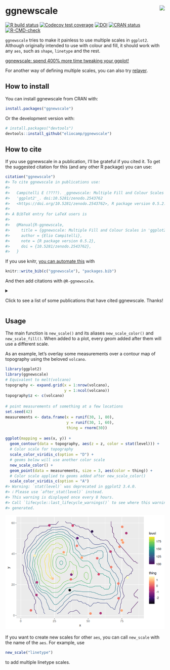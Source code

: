 
<!-- README.md is generated from README.Rmd. Please edit that file -->

# ggnewscale <img src='man/figures/logo.png' align="right" height="138.5" />

<!-- badges: start -->

[![R build
status](https://github.com/eliocamp/ggnewscale/workflows/R-CMD-check/badge.svg)](https://github.com/eliocamp/ggnewscale/actions)
[![Codecov test
coverage](https://codecov.io/gh/eliocamp/ggnewscale/branch/master/graph/badge.svg)](https://app.codecov.io/gh/eliocamp/ggnewscale?branch=master)
[![DOI](https://zenodo.org/badge/161934647.svg)](https://zenodo.org/badge/latestdoi/161934647)
[![CRAN
status](http://www.r-pkg.org/badges/version/ggnewscale)](https://cran.r-project.org/package=ggnewscale)
[![R-CMD-check](https://github.com/eliocamp/ggnewscale/actions/workflows/R-CMD-check.yaml/badge.svg)](https://github.com/eliocamp/ggnewscale/actions/workflows/R-CMD-check.yaml)
<!-- badges: end -->

`ggnewscale` tries to make it painless to use multiple scales in
`ggplot2`. Although originally intended to use with colour and fill, it
should work with any `aes`, such as `shape`, `linetype` and the rest.

[ggnewscale: spend 400% more time tweaking your
ggplot!](https://web.archive.org/web/20220511154749/https://twitter.com/mattansb/status/1524415881920528385)

For another way of defining multiple scales, you can also try
[relayer](https://github.com/clauswilke/relayer).

## How to install

You can install ggnewscale from CRAN with:

``` r
install.packages("ggnewscale")
```

Or the development version with:

``` r
# install.packages("devtools")
devtools::install_github("eliocamp/ggnewscale")
```

## How to cite

If you use ggnewscale in a publication, I’ll be grateful if you cited
it. To get the suggested citation for this (and any other R package) you
can use:

``` r
citation("ggnewscale")
#> To cite ggnewscale in publications use:
#> 
#>   Campitelli E (????). _ggnewscale: Multiple Fill and Colour Scales in
#>   'ggplot2'_. doi:10.5281/zenodo.2543762
#>   <https://doi.org/10.5281/zenodo.2543762>, R package version 0.5.2.
#> 
#> A BibTeX entry for LaTeX users is
#> 
#>   @Manual{R-ggnewscale,
#>     title = {ggnewscale: Multiple Fill and Colour Scales in 'ggplot2'},
#>     author = {Elio Campitelli},
#>     note = {R package version 0.5.2},
#>     doi = {10.5281/zenodo.2543762},
#>   }
```

If you use knitr, [you can automate
this](https://bookdown.org/yihui/rmarkdown-cookbook/write-bib.html) with

``` r
knitr::write_bib(c("ggnewscale"), "packages.bib")
```

And then add citations with `@R-ggnewscale`.

<details>

<summary>

Click to see a list of some publications that have cited ggnewscale.
Thanks!
</summary>

\[1\] *RET Kinase Is Transcriptionally Regulated by ASCL1 in
Neuroendocrine Prostate Cancer and Small Cell Lung Cancer - ProQuest*.
<https://www.proquest.com/openview/1c55b283c4260b1202b8b755862c78fc/1?pq-origsite=gscholar&cbl=18750&diss=y>.
Sep. 04, 2024. (Visited on 09/04/2024).

\[2\] *Application of Rapid Diagnostics and Next-Generation Amplicon
Sequencing to Address Product Quality in the Food Industry - ProQuest*.
<https://www.proquest.com/openview/3238c502f2c2d6c8bef42493c35d6a47/1?pq-origsite=gscholar&cbl=18750&diss=y>.
Jun. 28, 2023. (Visited on 06/28/2023).

\[3\] *Exploring Development and Genetic Variation Within
$<$em$>$Vitis$<$/Em$>$ - ProQuest*. <a
href="https://www.proquest.com/openview/34d303f27deac557b3314eb9887b8ca9/1.pdf?pq-origsite=gscholar&amp;cbl=18750&amp;diss=y\#page=34"
class="uri">https://www.proquest.com/openview/34d303f27deac557b3314eb9887b8ca9/1.pdf?pq-origsite=gscholar&amp;cbl=18750&amp;diss=y\#page=34</a>.
Aug. 04, 2024. (Visited on 08/04/2024).

\[4\] *Integrated Analysis of Hub Genes and miRNA- Transcription
Factor-Hub Gene Interaction Network in Necrotizing Enterocolitis*.
<https://www.researchsquare.com>. Apr. 2023. DOI:
10.21203/rs.3.rs-2756663/v1. (Visited on 04/12/2023).

\[5\] *Leveraging Genome Evolution to Address Questions of Biological
Function - ProQuest*.
<https://www.proquest.com/openview/db93724e3d81708ab414e6afaa8271b4/1?pq-origsite=gscholar&cbl=18750&diss=y>.
Aug. 04, 2024. (Visited on 08/04/2024).

\[6\] *Nutrigonometry II: Experimental Strategies to Maximize
Nutritional Information in Multidimensional Performance Landscapes -
Morimoto - 2022 - Ecology and Evolution - Wiley Online Library*.
<https://onlinelibrary.wiley.com/doi/10.1002/ece3.9174>. Aug. 08, 2022.
(Visited on 08/08/2022).

\[7\] *Rifaximin Prophylaxis Causes Resistance to the Last-Resort
Antibiotic Daptomycin medRxiv*.
<https://www.medrxiv.org/content/10.1101/2023.03.01.23286614v1>.
Mar. 10, 2023. (Visited on 03/10/2023).

\[8\] *Study on the Mechanism of Lung Ischemia-Reperfusion Injury Based
on Bioinformatics*. <https://www.researchsquare.com>. Jul. 2023. DOI:
10.21203/rs.3.rs-3088383/v1. (Visited on 07/19/2023).

\[9\] *Using Stochastic Point Pattern Analysis to Track Regional
Orientations of Magmatism During the Transition to Cenozoic Extension
and Rio Grande Rifting, Southern Rocky Mountains - Rosera - 2024 -
Tectonics - Wiley Online Library*.
<https://agupubs.onlinelibrary.wiley.com/doi/10.1029/2023TC007902>. Feb.
12, 2024. (Visited on 02/12/2024).

\[10\] *Visual Integration of Genome-Wide Association Studies and
Differential Expression Results with the Hidecan R Package*.
<https://www.mdpi.com/2073-4425/15/10/1244>. Oct. 01, 2024. (Visited on
10/01/2024).

\[11\] E. Akhil Prakash, T. Hromádková, T. Jabir, et al. “Dissemination
of Multidrug Resistant Bacteria to the Polar Environment - Role of the
Longest Migratory Bird Arctic Tern (Sterna Paradisaea)”. In: *Science of
The Total Environment* (Dec. 2021), p. 152727. ISSN: 0048-9697. DOI:
10.1016/j.scitotenv.2021.152727. (Visited on 01/03/2022).

\[12\] R. AminiTabrizi, R. M. Wilson, J. D. Fudyma, et al. “Controls on
Soil Organic Matter Degradation and Subsequent Greenhouse Gas Emissions
Across a Permafrost Thaw Gradient in Northern Sweden”. In: *Frontiers in
Earth Science* 8 (2020). ISSN: 2296-6463. DOI:
10.3389/feart.2020.557961. (Visited on 03/03/2021).

\[13\] A. André, J. Plantade, I. Durieux, et al. “Genomics Unveils
Country-to-Country Transmission between Animal Hospitals of a
Multidrug-Resistant and Sequence Type 2 Acinetobacter Baumannii Clone”.
In: *Microbial Genomics* 10.10 (2024), p. 001292. ISSN: 2057-5858. DOI:
10.1099/mgen.0.001292. (Visited on 10/20/2024).

\[14\] D. Baker, J. Lauer, A. Ortega, et al. “Effects of Phycosphere
Bacteria on Their Algal Host Are Host Species-Specific and Not
Phylogenetically Conserved”. In: *Microorganisms* 11.1 (Jan. 2023), p.
62. ISSN: 2076-2607. DOI: 10.3390/microorganisms11010062. (Visited on
12/28/2022).

\[15\] L. Baumgarten, B. Pieper, B. Song, et al. “Pan-European Study of
Genotypes and Phenotypes in the Arabidopsis Relative Cardamine Hirsuta
Reveals How Adaptation, Demography, and Development Shape Diversity
Patterns”. In: *PLOS Biology* 21.7 (Jul. 2023), p. e3002191. ISSN:
1545-7885. DOI: 10.1371/journal.pbio.3002191. (Visited on 07/24/2023).

\[16\] J. R. M. Black, G. Bartha, C. W. Abbott, et al. “Ultrasensitive
ctDNA Detection for Preoperative Disease Stratification in Early-Stage
Lung Adenocarcinoma”. In: *Nature Medicine* (Jan. 2025), pp. 1-7. ISSN:
1546-170X. DOI: 10.1038/s41591-024-03216-y. (Visited on 01/16/2025).

\[17\] J. Bosch, P. T. Dobbler, T. Větrovský, et al. “Decomposition of
Fomes Fomentatius Fruiting Bodies - Transition of Healthy Living Fungus
into a Decayed Bacteria-Rich Habitat Is Primarily Driven by Arthropoda”.
In: *FEMS Microbiology Ecology* (Mar. 2024), p. fiae044. ISSN:
0168-6496. DOI: 10.1093/femsec/fiae044. (Visited on 04/05/2024).

\[18\] J. Botero, C. Peeters, E. De Canck, et al. “A Comparative Genomic
Analysis of \_Fructobacillus\_\_ Evanidus\_ Sp. Nov. from Bumble Bees”.
In: *Systematic and Applied Microbiology* (Mar. 2024), p. 126505. ISSN:
0723-2020. DOI: 10.1016/j.syapm.2024.126505. (Visited on 03/29/2024).

\[19\] J. Botero, A. S. Sombolestani, M. Cnockaert, et al. “A
Phylogenomic and Comparative Genomic Analysis of Commensalibacter, a
Versatile Insect Symbiont”. In: *Animal Microbiome* 5.1 (Apr. 2023), p.
25. ISSN: 2524-4671. DOI: 10.1186/s42523-023-00248-6. (Visited on
05/02/2023).

\[20\] I. N. Boys, A. G. Johnson, M. R. Quinlan, et al. “Structural
Homology Screens Reveal Host-Derived Poxvirus Protein Families Impacting
Inflammasome Activity”. In: *Cell Reports* 42.8 (Aug. 2023), p. 112878.
ISSN: 2211-1247. DOI: 10.1016/j.celrep.2023.112878. (Visited on
07/30/2023).

\[21\] I. N. Boys, A. G. Johnson, M. Quinlan, et al. *Structural
Homology Screens Reveal Poxvirus-Encoded Proteins Impacting
Inflammasome-Mediated Defenses*. Feb. 2023. DOI:
10.1101/2023.02.26.529821. (Visited on 03/02/2023).

\[22\] S. Bruns, S. Al Hameli, E. Sulanke, et al. “A Wandering Wedgefish
Illustrates the Need for Cooperative Elasmobranch Conservation in the
Arabian Gulf”. In: *Environmental Biology of Fishes* (Mar. 2024). ISSN:
1573-5133. DOI: 10.1007/s10641-024-01531-4. (Visited on 03/09/2024).

\[23\] N. H. Buitendijk and B. A. Nolet. “Timing and Intensity of Goose
Grazing: Implications for Grass Height and First Harvest”. In:
*Agriculture, Ecosystems & Environment* 357 (Nov. 2023), p. 108681.
ISSN: 0167-8809. DOI: 10.1016/j.agee.2023.108681. (Visited on
07/25/2023).

\[24\] F. Cai, S. Mao, S. Peng, et al. “A Comprehensive Pan-Cancer
Examination of Transcription Factor MAFF: Oncogenic Potential,
Prognostic Relevance, and Immune Landscape Dynamics”. In: *International
Immunopharmacology* 149 (Mar. 2025), p. 114105. ISSN: 1878-1705. DOI:
10.1016/j.intimp.2025.114105.

\[25\] L. F. Camacho, J. E. Ávila, and C. Flórez-V. “Mechanisms
Preventing Animals to Achieve Buoyant Flight”. In: *Journal of Natural
History* 58.9-12 (Mar. 2024), pp. 440-448. ISSN: 0022-2933. DOI:
10.1080/00222933.2024.2322178. (Visited on 03/29/2024).

\[26\] Y. Cao, Z. Shen, N. Zhang, et al. “Phosphorus Availability
Influences Disease-Suppressive Soil Microbiome through Plant-Microbe
Interactions”. In: *Microbiome* 12.1 (Sep. 2024), p. 185. ISSN:
2049-2618. DOI: 10.1186/s40168-024-01906-w. (Visited on 10/01/2024).

\[27\] M. E. Carey, Z. A. Dyson, D. J. Ingle, et al. “Global Diversity
and Antimicrobial Resistance of Typhoid Fever Pathogens: Insights from a
Meta-Analysis of 13,000 Salmonella Typhi Genomes”. In: *eLife* 12
(Sep. 2023), p. e85867. ISSN: 2050-084X. DOI: 10.7554/eLife.85867.
(Visited on 09/19/2023).

\[28\] H. Chen, G. Chew, N. Devapragash, et al. “The E3 Ubiquitin Ligase
WWP2 Regulates Pro-Fibrogenic Monocyte Infiltration and Activity in
Heart Fibrosis”. In: *Nature Communications* 13.1 (Nov. 2022), p. 7375.
ISSN: 2041-1723. DOI: 10.1038/s41467-022-34971-6. (Visited on
12/03/2022).

\[29\] T. Chen, Y. Lei, M. Li, et al. “Network Pharmacology to Unveil
the Mechanism of Suanzaoren Decoction in the Treatment of Alzheimer’s
with Diabetes”. In: *Hereditas* 161.1 (Jan. 2024), p. 2. ISSN:
1601-5223. DOI: 10.1186/s41065-023-00301-z.

\[30\] H. Danlin, T. Chao, S. Zhenjie, et al. “Potential Synergistic
Regulation of Hsp70 and Antioxidant Enzyme Genes in Pyropia Yezoensis
under High Temperature Stress”. In: *Algal Research* (Jan. 2024), p.
103375. ISSN: 2211-9264. DOI: 10.1016/j.algal.2023.103375. (Visited on
01/16/2024).

\[31\] K. Darragh, K. M. Kay, and S. R. Ramírez. “The Convergent
Evolution of Hummingbird Pollination Results in Repeated Floral Scent
Loss through Gene Downregulation”. In: *Molecular Biology and Evolution*
(Feb. 2025), p. msaf027. ISSN: 1537-1719. DOI: 10.1093/molbev/msaf027.

\[32\] X. Ding, K. Liu, Q. Yan, et al. “Sugar and Organic Acid
Availability Modulate Soil Diazotroph Community Assembly and Species
Co-Occurrence Patterns on the Tibetan Plateau”. In: *Applied
Microbiology and Biotechnology* (Oct. 2021). ISSN: 1432-0614. DOI:
10.1007/s00253-021-11629-9. (Visited on 10/21/2021).

\[33\] T. G. Drivas, A. Lucas, and M. D. Ritchie. “eQTpLot: A
User-Friendly R Package for the Visualization of Colocalization between
eQTL and GWAS Signals”. In: *BioData Mining* 14.1 (Jul. 2021), p. 32.
ISSN: 1756-0381. DOI: 10.1186/s13040-021-00267-6. (Visited on
07/21/2021).

\[34\] Z. Feng, P. Hao, Y. Yang, et al. “Network Pharmacology and
Molecular Docking to Explore the Potential Molecular Mechanism of
Chlorogenic Acid Treatment of Oral Squamous Cell Carcinoma”. In:
*Medicine* 103.45 (Nov. 2024), p. e40218. DOI:
10.1097/MD.0000000000040218. (Visited on 11/15/2024).

\[35\] M. Gao, T. Wang, X. Lin, et al. “Retinal Organoid
Microenvironment Enhanced Bioactivities of Microglia-Like Cells Derived
From HiPSCs”. In: *Investigative Ophthalmology & Visual Science* 65.12
(Oct. 2024), p. 19. ISSN: 1552-5783. DOI: 10.1167/iovs.65.12.19.
(Visited on 10/14/2024).

\[36\] K. Giannakis, S. J. Arrowsmith, L. Richards, et al. “Evolutionary
Inference across Eukaryotes Identifies Universal Features Shaping
Organelle Gene Retention”. In: *Cell Systems* (Sep. 2022). ISSN:
2405-4712. DOI: 10.1016/j.cels.2022.08.007. (Visited on 09/19/2022).

\[37\] R. B. Gorodnichev, M. A. Kornienko, M. V. Malakhova, et al.
“Isolation and Characterization of the First Zobellviridae Family
Bacteriophage Infecting Klebsiella Pneumoniae”. In: *International
Journal of Molecular Sciences* 24.4 (Jan. 2023), p. 4038. ISSN:
1422-0067. DOI: 10.3390/ijms24044038. (Visited on 02/20/2023).

\[38\] M. C. Granovetter, L. Ettensohn, and M. Behrmann. “With Childhood
Hemispherectomy, One Hemisphere Can Support-But Is Suboptimal for-Word
and Face Recognition”. In: *bioRxiv* (Nov. 2020), p. 2020.11.06.371823.
DOI: 10.1101/2020.11.06.371823. (Visited on 03/03/2021).

\[39\] T. Grubinger. “Inference of Population History and
Spatio-Temporal Patterns of Diversity in Wild and Cultivated Tomatoes”.
PhD thesis. University of Zurich, Feb. 2025. DOI: 10.5167/UZH-270864.
(Visited on 02/11/2025).

\[40\] M. Heuberger, D. Koo, H. I. Ahmed, et al. “Evolution of Einkorn
Wheat Centromeres Is Driven by the Mutualistic Interplay of Two LTR
Retrotransposons”. In: *Mobile DNA* 15.1 (Aug. 2024), p. 16. ISSN:
1759-8753. DOI: 10.1186/s13100-024-00326-9. (Visited on 08/08/2024).

\[41\] C. Higgs, L. S. Kumar, K. Stevens, et al. “Comparison of
Contemporary Invasive and Non-Invasive Streptococcus Pneumoniae Isolates
Reveals New Insights into Circulating Anti-Microbial Resistance
Determinants”. In: *Antimicrobial Agents and Chemotherapy* 0.0
(Oct. 2023), pp. e00785-23. DOI: 10.1128/aac.00785-23. (Visited on
10/23/2023).

\[42\] C. Higgs, L. S. Kumar, K. Stevens, et al. “Population Structure,
Serotype Distribution and Antibiotic Resistance of Streptococcus
Pneumoniae Causing Invasive Disease in Victoria, Australia”. In:
*Microbial Genomics* 9.7 (2023), p. 001070. ISSN: 2057-5858. DOI:
10.1099/mgen.0.001070. (Visited on 07/25/2023).

\[43\] R. Hill, M. Grey, M. O. Fedi, et al. *Evolutionary Genomics
Reveals Variation in Structure and Genetic Content Implicated in
Virulence and Lifestyle in the Genus Gaeumannomyces*. Feb. 2024. DOI:
10.1101/2024.02.15.580261. (Visited on 02/20/2024).

\[44\] A. T. Hinsu, K. J. Panchal, R. J. Pandit, et al. “Characterizing
Rhizosphere Microbiota of Peanut (Arachis Hypogaea L.) from Pre-Sowing
to Post-Harvest of Crop under Field Conditions”. In: *Scientific
Reports* 11.1 (Aug. 2021), p. 17457. ISSN: 2045-2322. DOI:
10.1038/s41598-021-97071-3. (Visited on 09/06/2021).

\[45\] T. Hinzke, F. Tanneberger, C. Aggenbach, et al. “Response
Patterns of Fen Sedges to a Nutrient Gradient Indicate Both Geographic
Origin-Specific Genotypic Differences and Phenotypic Plasticity”. In:
*Wetlands* 42.8 (Nov. 2022), p. 113. ISSN: 1943-6246. DOI:
10.1007/s13157-022-01629-4. (Visited on 11/24/2022).

\[46\] E. Järvi-Laturi, T. Tahvanainen, E. Koskinen, et al. “Plant
Community Composition Controls Spatial Variation in Year-Round Methane
Fluxes in a Boreal Rich Fen”. In: *EGUsphere* 2025 (2025), pp. 1-36.
DOI: 10.5194/egusphere-2025-217.

\[47\] M. Jenckel, I. Smith, T. King, et al. “Distribution and Genetic
Diversity of Hepatitis E Virus in Wild and Domestic Rabbits in
Australia”. In: *Pathogens* 10.12 (Dec. 2021), p. 1637. DOI:
10.3390/pathogens10121637. (Visited on 12/21/2021).

\[48\] H. Jentsch and J. Weidinger. “Spatio-Temporal Analysis of Valley
Wind Systems in the Complex Mountain Topography of the Rolwaling Himal,
Nepal”. In: *Atmosphere* 13.7 (Jul. 2022), p. 1138. ISSN: 2073-4433.
DOI: 10.3390/atmos13071138. (Visited on 08/01/2022).

\[49\] B. Jiang, D. M. Weinstock, K. A. Donovan, et al. “ITK Degradation
to Block T Cell Receptor Signaling and Overcome Therapeutic Resistance
in T Cell Lymphomas”. In: *Cell Chemical Biology* 0.0 (Apr. 2023). ISSN:
2451-9456, 2451-9448. DOI: 10.1016/j.chembiol.2023.03.007. (Visited on
04/07/2023).

\[50\] X. Jin, F. B. Yu, J. Yan, et al. “Culturing of a Complex Gut
Microbial Community in Mucin-Hydrogel Carriers Reveals Strain- and
Gene-Associated Spatial Organization”. In: *Nature Communications* 14.1
(Jun. 2023), p. 3510. ISSN: 2041-1723. DOI: 10.1038/s41467-023-39121-0.
(Visited on 06/17/2023).

\[51\] P. M. Joubert. “Catching up to Fungal Plant Pathogens: A
Characterization of Extrachromosomal Circular DNAs and Gene Presence
Absence Variation in Magnaporthe Oryzae”. PhD thesis. UC Berkeley, 2023.
(Visited on 09/28/2023).

\[52\] P. M. Joubert and K. V. Krasileva. *Distinct Genomic Contexts
Predict Gene Presence-Absence Variation in Different Pathotypes of a
Fungal Plant Pathogen*. Feb. 2023. DOI: 10.1101/2023.02.17.529015.
(Visited on 02/20/2023).

\[53\] M. Jung, D. Wells, J. Rusch, et al. “Unified Single-Cell Analysis
of Testis Gene Regulation and Pathology in Five Mouse Strains”. In:
*eLife* 8 (Jun. 2019). Ed. by D. Bourc’his, P. J. Wittkopp and S.
Lukassen, p. e43966. ISSN: 2050-084X. DOI: 10.7554/eLife.43966. (Visited
on 03/03/2021).

\[54\] T. Karasaki, D. A. Moore, S. Veeriah, et al. “Evolutionary
Characterization of Lung Adenocarcinoma Morphology in TRACERx”. In:
*Nature Medicine* (Apr. 2023), pp. 1-13. ISSN: 1546-170X. DOI:
10.1038/s41591-023-02230-w. (Visited on 04/14/2023).

\[55\] N. Khan, H. T. T. Nguyen, S. Galelli, et al. “Increasing Drought
Risks Over the Past Four Centuries Amidst Projected Flood
Intensification in the Kabul River Basin (Afghanistan and
Pakistan)-Evidence From Tree Rings”. In: *Geophysical Research Letters*
49.24 (2022), p. e2022GL100703. ISSN: 1944-8007. DOI:
10.1029/2022GL100703. (Visited on 05/09/2023).

\[56\] M. Kornienko, D. Bespiatykh, M. Malakhova, et al. “PCR Assay for
Rapid Taxonomic Differentiation of Virulent Staphylococcus Aureus and
Klebsiella Pneumoniae Bacteriophages”. In: *International Journal of
Molecular Sciences* 24.5 (Jan. 2023), p. 4483. ISSN: 1422-0067. DOI:
10.3390/ijms24054483. (Visited on 03/02/2023).

\[57\] S. Kudrenko, J. Vollering, A. Zedrosser, et al. “Walking on the
Dark Side: Anthropogenic Factors Limit Suitable Habitat for Gray Wolf
(Canis Lupus) in a Large Natural Area Covering Belarus and Ukraine”. In:
*Global Ecology and Conservation* (Jul. 2023), p. e02586. ISSN:
2351-9894. DOI: 10.1016/j.gecco.2023.e02586. (Visited on 07/27/2023).

\[58\] R. A. Laing, M. J. Foster, M. A. Hassani, et al. *Complex
Exchanges among Plasmids and Clonal Expansion of Lineages Shape the
Population Structure and Virulence of Borrelia Burgdorferi*. Jan. 2025.
DOI: 10.1101/2025.01.29.635312. (Visited on 02/05/2025).

\[59\] A. Lan, K. Kang, S. Tang, et al. “Fine-Scale Population Structure
and Demographic History of Han Chinese Inferred from Haplotype Network
of 111,000 Genomes”. In: *bioRxiv* (Jul. 2020), p. 2020.07.03.166413.
DOI: 10.1101/2020.07.03.166413. (Visited on 03/03/2021).

\[60\] Z. Lapp, R. Crawford, A. Miles-Jay, et al. “Regional Spread of
blaNDM-1-containing Klebsiella Pneumoniae ST147 in Post-Acute Care
Facilities”. In: *Clinical Infectious Diseases* (May. 2021). ISSN:
1058-4838. DOI: 10.1093/cid/ciab457. (Visited on 05/21/2021).

\[61\] J. Lechmann, A. Szelecsenyi, S. Bruhn, et al. *The Swiss National
Program for the Surveillance of Influenza A Viruses in Pigs and Humans:
Genetic Variability and Zoonotic Transmissions from 2010 - 2022*. Jan.
2025. DOI: 10.1101/2025.01.28.24319114. (Visited on 02/05/2025).

\[62\] J. Lechmann, A. Szelecsenyi, S. Bruhn, et al. *The Swiss National
Program for the Surveillance of Influenza A Viruses in Pigs and Humans:
Genetic Variability and Zoonotic Transmissions from 2010 - 2022*. Jan.
2025. DOI: 10.1101/2025.01.28.24319114. (Visited on 01/31/2025).

\[63\] L. S. H. Lee and C. Y. Jim. “Thermal and Humidification Effects
of a Swimming Pool in Hong Kong’s Humid-Subtropical Summer”. In:
*Sustainable Cities and Society* (Jul. 2023), p. 104816. ISSN:
2210-6707. DOI: 10.1016/j.scs.2023.104816. (Visited on 07/25/2023).

\[64\] Z. Liang, T. Liu, Q. Li, et al. “Deciphering the Functional
Landscape of Phosphosites with Deep Neural Network”. In: *Cell Reports*
42.9 (Sep. 2023). ISSN: 2211-1247. DOI: 10.1016/j.celrep.2023.113048.
(Visited on 09/19/2023).

\[65\] X. Lin, Z. Sha, J. Trimpert, et al. “The NSP4 T492I Mutation
Increases SARS-CoV-2 Infectivity by Altering Non-Structural Protein
Cleavage”. In: *Cell Host & Microbe* (Jul. 2023). ISSN: 1931-3128. DOI:
10.1016/j.chom.2023.06.002. (Visited on 07/06/2023).

\[66\] J. Ma, X. Zhu, R. Hu, et al. “A Systematic Review, Meta-Analysis
and Meta-Regression of the Global Prevalence of Foodborne Vibrio Spp.
Infection in Fishes: A Persistent Public Health Concern”. In: *Marine
Pollution Bulletin* 187 (Feb. 2023), p. 114521. ISSN: 0025-326X. DOI:
10.1016/j.marpolbul.2022.114521. (Visited on 01/10/2023).

\[67\] X. Ma, H. Ren, R. Peng, et al. “Identification of Key Genes
Associated with Progression and Prognosis for Lung Squamous Cell
Carcinoma”. In: *PeerJ* 8 (May. 2020), p. e9086. ISSN: 2167-8359. DOI:
10.7717/peerj.9086. (Visited on 02/12/2024).

\[68\] D. G. Maghini, M. Dvorak, A. Dahlen, et al. “Quantifying Bias
Introduced by Sample Collection in Relative and Absolute Microbiome
Measurements”. In: *Nature Biotechnology* (Apr. 2023), pp. 1-11. ISSN:
1546-1696. DOI: 10.1038/s41587-023-01754-3. (Visited on 05/02/2023).

\[69\] A. Maqueda-Real, L. Ollé-Monràs, and S. Park. *Mapping Cancer
Gene Dynamics through State-Specific Interactions*. Jan. 2025. DOI:
10.1101/2025.01.08.631858. (Visited on 01/16/2025).

\[70\] S. Mehic. “Genomic and Physiologic Characterization of a
Freshwater Photoarsenotroph, Cereibacter Azotoformans Str. ORIO,
Isolated From Sediments Capable of Light-Dark Arsenic Redox Cycling”.
PhD thesis. UC Santa Cruz, 2022. (Visited on 05/09/2023).

\[71\] E. Merino Tejero, D. Lashgari, R. García-Valiente, et al.
“Multiscale Modeling of Germinal Center Recapitulates the Temporal
Transition From Memory B Cells to Plasma Cells Differentiation as
Regulated by Antigen Affinity-Based Tfh Cell Help”. In: *Frontiers in
Immunology* 11 (Feb. 2021). ISSN: 1664-3224. DOI:
10.3389/fimmu.2020.620716. (Visited on 03/03/2021).

\[72\] I. Mokrousov, A. Vyazovaya, E. Shitikov, et al. “Insight into
Pathogenomics and Phylogeography of Hypervirulent and Highly-Lethal
Mycobacterium Tuberculosis Strain Cluster”. In: *BMC Infectious
Diseases* 23.1 (Jun. 2023), p. 426. ISSN: 1471-2334. DOI:
10.1186/s12879-023-08413-7. (Visited on 06/28/2023).

\[73\] R. D. Moore. “Fitting Power-Law Relations in Watershed Science
and Analysis, with an Example Using the R Language”. In: *Confluence:
Journal of Watershed Science and Management* 7.1 (Feb. 2024), pp. 14
pp-14 pp. ISSN: 2561-1836. DOI: 10.22230/jwsm.2024v7n1a53. (Visited on
02/20/2024).

\[74\] I. Navickaite, H. Holmes, L. Dondi, et al. “Occurrence and
Characterization of rmtB-harbouring Salmonella and Escherichia Coli
Isolates from a Pig Farm in the UK”. In: *Journal of Antimicrobial
Chemotherapy* (Apr. 2024), p. dkae102. ISSN: 0305-7453. DOI:
10.1093/jac/dkae102. (Visited on 04/19/2024).

\[75\] G. Papacharalampous, H. Tyralis, S. M. Papalexiou, et al.
“Global-Scale Massive Feature Extraction from Monthly Hydroclimatic Time
Series: Statistical Characterizations, Spatial Patterns and Hydrological
Similarity”. In: *Science of The Total Environment* 767 (May. 2021),
p. 144612. ISSN: 0048-9697. DOI: 10.1016/j.scitotenv.2020.144612.
(Visited on 03/03/2021).

\[76\] Y. Peng, Z. Lu, D. Pan, et al. “Viruses in Deep-Sea Cold Seep
Sediments Harbor Diverse Survival Mechanisms and Remain Genetically
Conserved within Species”. In: *The ISME Journal* 17.10 (Oct. 2023),
pp. 1774-1784. ISSN: 1751-7370. DOI: 10.1038/s41396-023-01491-0.
(Visited on 04/11/2024).

\[77\] C. Plaza, P. García-Palacios, A. A. Berhe, et al. “Ecosystem
Productivity Has a Stronger Influence than Soil Age on Surface Soil
Carbon Storage across Global Biomes”. In: *Communications Earth &
Environment* 3.1 (Oct. 2022), pp. 1-8. ISSN: 2662-4435. DOI:
10.1038/s43247-022-00567-7. (Visited on 10/12/2022).

\[78\] P. Pottier, H. Lin, R. R. Y. Oh, et al. “A Comprehensive Database
of Amphibian Heat Tolerance”. In: *Scientific Data* 9.1 (Oct. 2022), p.
600. ISSN: 2052-4463. DOI: 10.1038/s41597-022-01704-9. (Visited on
10/08/2022).

\[79\] J. M. Quilty, A. E. Sikorska-Senoner, and D. Hah. “A Stochastic
Conceptual-Data-Driven Approach for Improved Hydrological Simulations”.
In: *Environmental Modelling & Software* (Jan. 2022), p. 105326. ISSN:
1364-8152. DOI: 10.1016/j.envsoft.2022.105326. (Visited on 01/19/2022).

\[80\] D. L. Rios, P. C. L. da Silva, C. S. S. Moura, et
al. “Comparative Metatranscriptome Analysis of Brazilian Milk and Water
Kefir Beverages”. In: *International Microbiology* (Sep. 2023). ISSN:
1618-1905. DOI: 10.1007/s10123-023-00431-4. (Visited on 10/03/2023).

\[81\] H. Rodenhizer, F. Belshe, G. Celis, et al. “Abrupt Permafrost
Thaw Accelerates Carbon Dioxide and Methane Release at a Tussock Tundra
Site”. In: *Arctic, Antarctic, and Alpine Research* 54.1 (Dec. 2022),
pp. 443-464. ISSN: 1523-0430. DOI: 10.1080/15230430.2022.2118639.
(Visited on 10/04/2022).

\[82\] E. S. Røed. “Evaluating Genetic Tools to Inform Conservation
Efforts for the Nationally Red-Listed European Lobster (Homarus
Gammarus)”. MA Thesis. Norwegian University of Life Sciences, 2024.
(Visited on 08/29/2024).

\[83\] A. Rutz, M. Sorokina, J. Galgonek, et al. “Open Natural Products
Research: Curation and Dissemination of Biological Occurrences of
Chemical Structures through Wikidata”. In: *bioRxiv* (Mar. 2021), p.
2021.02.28.433265. DOI: 10.1101/2021.02.28.433265. (Visited on
03/07/2021).

\[84\] A. Saha, A. Bellucci, S. Fratini, et al. “Ecological Factors and
Parity Mode Correlate with Genome Size Variation in Squamate Reptiles”.
In: *BMC Ecology and Evolution* 23.1 (Dec. 2023), p. 69. ISSN:
2730-7182. DOI: 10.1186/s12862-023-02180-4. (Visited on 12/16/2023).

\[85\] M. R. Scharn, M. C. G. Brachmann, M. A. Patchett, et al.
*Vegetation Responses to 26 Years of Warming at Latnjajaure Field
Station, Northern Sweden.* <https://doi.org/10.1139/as-2020-0042>.
Research-Article. Apr. 2021. DOI: 10.1139/AS-2020-0042. (Visited on
04/05/2021).

\[86\] L. Seep, Z. Razaghi-Moghadam, and Z. Nikoloski. “Reaction Lumping
in Metabolic Networks for Application with Thermodynamic Metabolic Flux
Analysis”. In: *Scientific Reports* 11.1 (Apr. 2021), p. 8544. ISSN:
2045-2322. DOI: 10.1038/s41598-021-87643-8. (Visited on 04/23/2021).

\[87\] O. Seppälä. “Spatial and Temporal Drivers of Soil Respiration in
a Tundra Environment”. MA Thesis. FACULTY OF SCIENCE DEPARTMENT OF
GEOSCIENCES AND GEOGRAPHY GEOGRAPHY: UNIVERSITY OF HELSINKI, 2020.

\[88\] L. Shah, C. A. Arnillas, and G. B. Arhonditsis. “Characterizing
Temporal Trends of Meteorological Extremes in Southern and Central
Ontario, Canada”. In: *Weather and Climate Extremes* (Jan. 2022), p.
100411. ISSN: 2212-0947. DOI: 10.1016/j.wace.2022.100411. (Visited on
01/29/2022).

\[89\] S. A. Simon, K. Schmidt, L. Griesdorn, et al. *Dancing the
Nanopore Limbo - Nanopore Metagenomics from Small DNA Quantities for
Bacterial Genome Reconstruction*. Feb. 2023. DOI:
10.1101/2023.02.16.527874. (Visited on 02/20/2023).

\[90\] E. Smertina, L. M. Keller, N. Huang, et al. “First Detection of
Benign Rabbit Caliciviruses in Chile”. In: *Viruses* 16.3 (Mar. 2024),
p. 439. ISSN: 1999-4915. DOI: 10.3390/v16030439. (Visited on
03/20/2024).

\[91\] C. C. Smith, S. Entwistle, C. Willis, et al. “Landscape and
Selection of Vaccine Epitopes in SARS-CoV-2”. In: *bioRxiv* (Jun. 2020).
DOI: 10.1101/2020.06.04.135004. (Visited on 03/03/2021).

\[92\] J. H. Sogin and R. W. Worobo. “Primary Metabolites and Microbial
Diversity in Commercial Kombucha Products”. In: *Fermentation* 10.8
(Aug. 2024), p. 385. ISSN: 2311-5637. DOI: 10.3390/fermentation10080385.
(Visited on 08/04/2024).

\[93\] F. St-Onge, M. Javanray, A. Pichet Binette, et al. “Functional
Connectome Fingerprinting across the Lifespan”. In: *Network
Neuroscience* (May. 2023), pp. 1-55. ISSN: 2472-1751. DOI:
10.1162/netn_a_00320. (Visited on 05/09/2023).

\[94\] T. L. Stach, J. Starke, F. Bouderka, et al. *A Uniform Stress
Response of Stream Microbiomes in the Hyporheic Zone across North
America*. Feb. 2025. DOI: 10.1101/2025.02.16.638492. (Visited on
02/24/2025).

\[95\] L. Stoler-Barak, D. Schmiedel, A. Sarusi-Portuguez, et al.
“SMARCA5-mediated Chromatin Remodeling Is Required for Germinal Center
Formation”. In: *Journal of Experimental Medicine* 221.11 (Sep. 2024),
p. e20240433. ISSN: 0022-1007. DOI: 10.1084/jem.20240433. (Visited on
09/25/2024).

\[96\] S. N. Thiede, E. S. Snitkin, W. Trick, et al. “Genomic
Epidemiology Suggests Community Origins of Healthcare-Associated USA300
MRSA”. In: *The Journal of Infectious Diseases* (Feb. 2022), p. jiac056.
ISSN: 0022-1899. DOI: 10.1093/infdis/jiac056. (Visited on 02/26/2022).

\[97\] A. V. Thorn, F. M. Aarestrup, and P. Munk. “Flankophile: A
Bioinformatic Pipeline for Prokaryotic Genomic Synteny Analysis”. In:
*Microbiology Spectrum* (Dec. 2023), p. e0241323. ISSN: 2165-0497. DOI:
10.1128/spectrum.02413-23.

\[98\] A. Torres-Espín, A. Chou, J. R. Huie, et al. “Reproducible
Analysis of Disease Space via Principal Components Using the Novel R
Package syndRomics”. In: *eLife* 10 (Jan. 2021). Ed. by M. Zaidi and M.
Barton, p. e61812. ISSN: 2050-084X. DOI: 10.7554/eLife.61812. (Visited
on 03/03/2021).

\[99\] Y. Uneno, K. Fukuyama, A. Nishimura, et al. “Barriers and
Facilitators to the Implementation of an Electronic Patient-Reported
Outcome System at Cancer Hospitals in Japan”. In: *Cureus* 16.4 (Apr.
2024). ISSN: 2168-8184. DOI: 10.7759/cureus.58611. (Visited on
04/23/2024).

\[100\] S. Valenzuela. “Social Deprivation and Multimorbidity Among
Community-Based Health Center Patients in the United States”. In:
*Preventing Chronic Disease* 21 (2024). ISSN: 1545-1151. DOI:
10.5888/pcd21.240060. (Visited on 10/01/2024).

\[101\] I. Veseli, M. A. DeMers, Z. S. Cooper, et al. “Digital Microbe:
A Genome-Informed Data Integration Framework for Team Science on
Emerging Model Organisms”. In: *Scientific Data* 11.1 (Sep. 2024),
p. 967. ISSN: 2052-4463. DOI: 10.1038/s41597-024-03778-z. (Visited on
09/10/2024).

\[102\] C. Wang, X. Zhao, H. Zhang, et al. “Comprehensive Analysis of
Immune-Related Genes Associated with the Microenvironment of Patients
with Unexplained Infertility”. In: *Annals of Translational Medicine*
11.2 (Jan. 2023), pp. 84-84. ISSN: 2305-5847, 2305-5839. DOI:
10.21037/atm-22-5810. (Visited on 02/12/2023).

\[103\] L. Weidenauer and M. Quadroni. “Phosphorylation in the Charged
Linker Modulates Interactions and Secretion of Hsp90$\beta$”. In:
*Cells* 10.7 (Jul. 2021), p. 1701. DOI: 10.3390/cells10071701. (Visited
on 07/08/2021).

\[104\] D. Wendisch, O. Dietrich, T. Mari, et al. “SARS-CoV-2 Infection
Triggers Profibrotic Macrophage Responses and Lung Fibrosis”. In: *Cell*
(Nov. 2021). ISSN: 0092-8674. DOI: 10.1016/j.cell.2021.11.033. (Visited
on 12/11/2021).

\[105\] D. Western, J. Timsina, L. Wang, et al. “Proteogenomic Analysis
of Human Cerebrospinal Fluid Identifies Neurologically Relevant
Regulation and Implicates Causal Proteins for Alzheimer’s Disease”. In:
*Nature Genetics* (Nov. 2024), pp. 1-13. ISSN: 1546-1718. DOI:
10.1038/s41588-024-01972-8. (Visited on 11/15/2024).

\[106\] R. Woyda, A. Oladeinde, and Z. Abdo. “Chicken Production and
Human Clinical Escherichia Coli Isolates Differ in Their Carriage of
Antimicrobial Resistance and Virulence Factors”. In: *Applied and
Environmental Microbiology* 0.0 (Jan. 2023), pp. e01167-22. DOI:
10.1128/aem.01167-22. (Visited on 01/25/2023).

\[107\] R. J. Wright, M. G. I. Langille, and T. R. Walker. “Food or Just
a Free Ride? A Meta-Analysis Reveals the Global Diversity of the
Plastisphere”. In: *The ISME Journal* 15.3 (Mar. 2021), pp. 789-806.
ISSN: 1751-7370. DOI: 10.1038/s41396-020-00814-9. (Visited on
03/03/2021).

\[108\] P. Wu, C. Chang, G. Zhu, et al. “Network Pharmacology Study of
Bioactive Components and Molecular Mechanisms of the Glycoside Fraction
from $<$em$>$Picrorhiza Scrophulariiflora$<$/Em$>$ Against Experimental
Colitis”. In: *Drug Design, Development and Therapy* 17 (May. 2023),
pp. 1531-1546. DOI: 10.2147/DDDT.S407339. (Visited on 05/28/2023).

\[109\] T. Wyenberg-Henzler, R. T. Patterson, and J. C. Mallon.
“Ontogenetic Dietary Shifts in North American Hadrosaurids”. In:
*Cretaceous Research* (Feb. 2022), p. 105177. ISSN: 0195-6671. DOI:
10.1016/j.cretres.2022.105177. (Visited on 02/26/2022).

\[110\] L. Xie, H. Liu, Z. You, et al. “Comprehensive Spatiotemporal
Mapping of Single-Cell Lineages in Developing Mouse Brain by
CRISPR-based Barcoding”. In: *Nature Methods* (Jul. 2023), pp. 1-12.
ISSN: 1548-7105. DOI: 10.1038/s41592-023-01947-3. (Visited on
07/24/2023).

\[111\] M. Xie, B. Cheng, S. Yu, et al. “Cuproptosis-Related
MiR-21-5p/FDX1 Axis in Clear Cell Renal Cell Carcinoma and Its Potential
Impact on Tumor Microenvironment”. In: *Cells* 12.1 (Dec. 2022), p. 173.
ISSN: 2073-4409. DOI: 10.3390/cells12010173.

\[112\] Y. Xu, M. Price, P. Que, et al. “Ecological Predictors of
Interspecific Variation in Bird Bill and Leg Lengths on a Global Scale”.
In: *Proceedings of the Royal Society B: Biological Sciences* 290.2003
(Jul. 2023), p. 20231387. DOI: 10.1098/rspb.2023.1387. (Visited on
07/30/2023).

\[113\] A. Yan, J. Butcher, D. Mack, et al. “Virome Sequencing of the
Human Intestinal Mucosal-Luminal Interface”. In: *Frontiers in Cellular
and Infection Microbiology* 10 (Oct. 2020). ISSN: 2235-2988. DOI:
10.3389/fcimb.2020.582187. (Visited on 03/03/2021).

\[114\] P. Zannini, F. Frascaroli, J. Nascimbene, et al. “Sacred Natural
Sites and Biodiversity Conservation: A Systematic Review”. In:
*Biodiversity and Conservation* (Sep. 2021). ISSN: 1572-9710. DOI:
10.1007/s10531-021-02296-3. (Visited on 10/04/2021).

\[115\] D. Zhang, W. Wang, C. Song, et al. “Comparative Genomic Study of
Non-typeable Haemophilus Influenzae in Children with Pneumonia and
Healthy Controls”. In: *iScience* 0.0 (Nov. 2024). ISSN: 2589-0042. DOI:
10.1016/j.isci.2024.111330. (Visited on 11/08/2024).

\[116\] H. L. Zhang, K. J. Gontjes, J. H. Han, et al. “Characterization
of Resistance to Newer Antimicrobials among Carbapenem-Resistant
Klebsiella Pneumoniae in the Post-Acute-Care Setting”. In: *Infection
Control & Hospital Epidemiology* (Jul. 2022), pp. 1-4. ISSN: 0899-823X,
1559-6834. DOI: 10.1017/ice.2022.185. (Visited on 08/01/2022).

\[117\] X. Zhang, X. Yu, Z. Yu, et al. “Network Pharmacology and
Bioinformatics to Identify Molecular Mechanisms and Therapeutic Targets
of Ruyi Jinhuang Powder in the Treatment of Monkeypox”. In: *Medicine*
102.17 (Apr. 2023), p. e33576. DOI: 10.1097/MD.0000000000033576.
(Visited on 05/02/2023).

\[118\] P. Zhu, W. Liu, X. Zhang, et al. “Correlated Evolution of Social
Organization and Lifespan in Mammals”. In: *Nature Communications* 14.1
(Jan. 2023), p. 372. ISSN: 2041-1723. DOI: 10.1038/s41467-023-35869-7.
(Visited on 02/04/2023).
</details>

## Usage

The main function is `new_scale()` and its aliases `new_scale_color()`
and `new_scale_fill()`. When added to a plot, every geom added after
them will use a different scale.

As an example, let’s overlay some measurements over a contour map of
topography using the beloved `volcano`.

``` r
library(ggplot2)
library(ggnewscale)
# Equivalent to melt(volcano)
topography <- expand.grid(x = 1:nrow(volcano),
                          y = 1:ncol(volcano))
topography$z <- c(volcano)

# point measurements of something at a few locations
set.seed(42)
measurements <- data.frame(x = runif(30, 1, 80),
                           y = runif(30, 1, 60),
                           thing = rnorm(30))

ggplot(mapping = aes(x, y)) +
  geom_contour(data = topography, aes(z = z, color = stat(level))) +
  # Color scale for topography
  scale_color_viridis_c(option = "D") +
  # geoms below will use another color scale
  new_scale_color() +
  geom_point(data = measurements, size = 3, aes(color = thing)) +
  # Color scale applied to geoms added after new_scale_color()
  scale_color_viridis_c(option = "A")
#> Warning: `stat(level)` was deprecated in ggplot2 3.4.0.
#> ℹ Please use `after_stat(level)` instead.
#> This warning is displayed once every 8 hours.
#> Call `lifecycle::last_lifecycle_warnings()` to see where this warning was
#> generated.
```

![](man/figures/README-unnamed-chunk-3-1.png)<!-- -->

If you want to create new scales for other `aes`, you can call
`new_scale` with the name of the `aes`. For example, use

``` r
new_scale("linetype")
```

to add multiple linetype scales.
